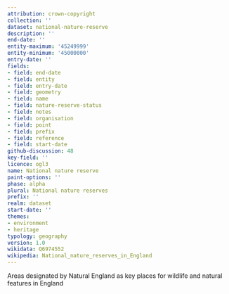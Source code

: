 ```yaml
---
attribution: crown-copyright
collection: ''
dataset: national-nature-reserve
description: ''
end-date: ''
entity-maximum: '45249999'
entity-minimum: '45000000'
entry-date: ''
fields:
- field: end-date
- field: entity
- field: entry-date
- field: geometry
- field: name
- field: nature-reserve-status
- field: notes
- field: organisation
- field: point
- field: prefix
- field: reference
- field: start-date
github-discussion: 48
key-field: ''
licence: ogl3
name: National nature reserve
paint-options: ''
phase: alpha
plural: National nature reserves
prefix: ''
realm: dataset
start-date: ''
themes:
- environment
- heritage
typology: geography
version: 1.0
wikidata: Q6974552
wikipedia: National_nature_reserves_in_England
---
```


Areas designated by Natural England as key places for wildlife and natural features in England
